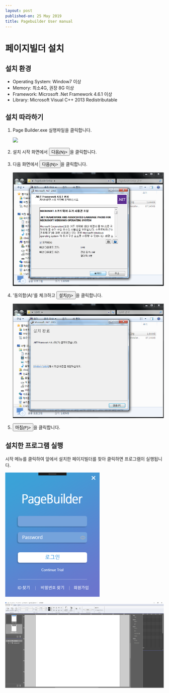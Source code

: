 ```yaml
---
layout: post
published-on: 25 May 2019
title: Pagebuilder User manual
---
```


# 페이지빌더 설치

## 설치 환경

* Operating System: Window7 이상
* Memory: 최소4G, 권장 8G 이상
* Framework: Microsoft .Net Framework 4.6.1 이상
* Library: Microsoft Visual C++ 2013 Redistributable

## 설치 따라하기 

1. Page Builder.exe 실행파일을 클릭합니다.
   
   ![]('./figure/1-2.jpg')

2. 설치 시작 화면에서 <button name="button">다음(N)></button>을 클릭합니다.

3. 다음 화면에서 <button name="button">다음(N)></button>을 클릭합니다.

   <img src='./figure/1-5.png' width=480pt>

4. '동의함(A)'를 체크하고  <button name="button">설치(I)></button>을 클릭합니다.

   <img src='./figure/1-7.png' width=480pt>

5. <button name="button">마침(F)></button>을 클릭합니다.

## 설치한 프로그램 실행

시작 메뉴를 클릭하여 앞에서 설치한 페이지빌더를 찾아 클릭하면 프로그램이 실행됩니다.


   <img src='./figure/01.png' width=300>


  
   ![](figure/01-1.jpg)
